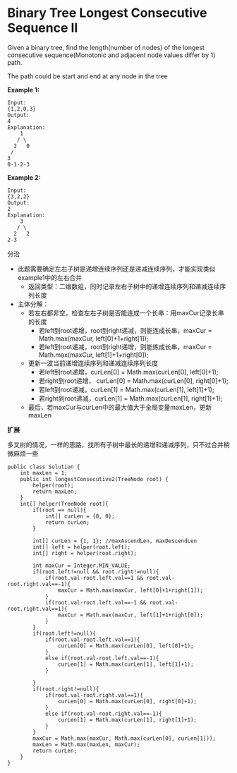 # Binary Tree Longest Consecutive Sequence II

Given a binary tree, find the length(number of nodes) of the longest consecutive sequence(Monotonic and adjacent node values differ by 1) path.

The path could be start and end at any node in the tree

**Example 1:**
```
Input:
{1,2,0,3}
Output:
4
Explanation:
    1
   / \
  2   0
 /
3
0-1-2-3
```
**Example 2:**
```
Input:
{3,2,2}
Output:
2
Explanation:
    3
   / \
  2   2
2-3
```

分治

* 此题需要确定左右子树是递增连续序列还是递减连续序列，才能实现类似example1中的左右合并
  * 返回类型：二维数组，同时记录左右子树中的递增连续序列和递减连续序列长度
* 主体分解：
  * 若左右都非空，检查左右子树是否能连成一个长串：用maxCur记录长串的长度
    * 若left到root递增，root到right递减，则能连成长串，maxCur = Math.max(maxCur, left[0]+1+right[1]);
    * 若left到root递减，root到right递增，则能练成长串，maxCur = Math.max(maxCur, left[1]+1+right[0]);
  * 更新一波当前递增连续序列和递减连续序列长度
    * 若left到root递增，curLen[0] = Math.max(curLen[0], left[0]+1);
    * 若right到root递增， curLen[0] = Math.max(curLen[0], right[0]+1);
    * 若left到root递减，curLen[1] = Math.max(curLen[1], left[1]+1);
    * 若right到root递减，curLen[1] = Math.max(curLen[1], right[1]+1);
  * 最后，若maxCur与curLen中的最大值大于全局变量maxLen，更新maxLen

**扩展**

多叉树的情况，一样的思路，找所有子树中最长的递增和递减序列，只不过合并稍微麻烦一些
    
```
public class Solution {
    int maxLen = 1;
    public int longestConsecutive2(TreeNode root) {
        helper(root);
        return maxLen;
    }
    int[] helper(TreeNode root){
        if(root == null){
            int[] curLen = {0, 0};
            return curLen;
        }
        
        int[] curLen = {1, 1}; //maxAscendLen, maxDescendLen
        int[] left = helper(root.left);
        int[] right = helper(root.right);
        
        int maxCur = Integer.MIN_VALUE;
        if(root.left!=null && root.right!=null){
            if(root.val-root.left.val==1 && root.val-root.right.val==-1){
                maxCur = Math.max(maxCur, left[0]+1+right[1]);
            }
            if(root.val-root.left.val==-1 && root.val-root.right.val==1){
                maxCur = Math.max(maxCur, left[1]+1+right[0]);
            }
        }
        if(root.left!=null){
            if(root.val-root.left.val==1){
                curLen[0] = Math.max(curLen[0], left[0]+1);
            }
            else if(root.val-root.left.val==-1){
                curLen[1] = Math.max(curLen[1], left[1]+1);
            }
            
        }
        if(root.right!=null){
            if(root.val-root.right.val==1){
                curLen[0] = Math.max(curLen[0], right[0]+1);
            }
            else if(root.val-root.right.val==-1){
                curLen[1] = Math.max(curLen[1], right[1]+1);
            }
        }
        maxCur = Math.max(maxCur, Math.max(curLen[0], curLen[1]));
        maxLen = Math.max(maxLen, maxCur);
        return curLen;
    }
}
```
